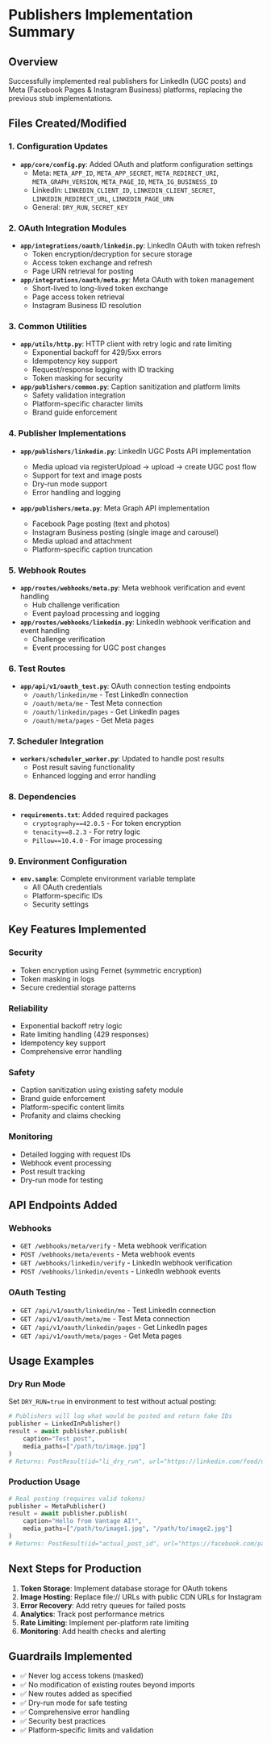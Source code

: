 # Publishers Implementation Summary

## Overview
Successfully implemented real publishers for LinkedIn (UGC posts) and Meta (Facebook Pages & Instagram Business) platforms, replacing the previous stub implementations.

## Files Created/Modified

### 1. Configuration Updates
- **`app/core/config.py`**: Added OAuth and platform configuration settings
  - Meta: `META_APP_ID`, `META_APP_SECRET`, `META_REDIRECT_URI`, `META_GRAPH_VERSION`, `META_PAGE_ID`, `META_IG_BUSINESS_ID`
  - LinkedIn: `LINKEDIN_CLIENT_ID`, `LINKEDIN_CLIENT_SECRET`, `LINKEDIN_REDIRECT_URL`, `LINKEDIN_PAGE_URN`
  - General: `DRY_RUN`, `SECRET_KEY`

### 2. OAuth Integration Modules
- **`app/integrations/oauth/linkedin.py`**: LinkedIn OAuth with token refresh
  - Token encryption/decryption for secure storage
  - Access token exchange and refresh
  - Page URN retrieval for posting
- **`app/integrations/oauth/meta.py`**: Meta OAuth with token management
  - Short-lived to long-lived token exchange
  - Page access token retrieval
  - Instagram Business ID resolution

### 3. Common Utilities
- **`app/utils/http.py`**: HTTP client with retry logic and rate limiting
  - Exponential backoff for 429/5xx errors
  - Idempotency key support
  - Request/response logging with ID tracking
  - Token masking for security
- **`app/publishers/common.py`**: Caption sanitization and platform limits
  - Safety validation integration
  - Platform-specific character limits
  - Brand guide enforcement

### 4. Publisher Implementations
- **`app/publishers/linkedin.py`**: LinkedIn UGC Posts API implementation
  - Media upload via registerUpload → upload → create UGC post flow
  - Support for text and image posts
  - Dry-run mode support
  - Error handling and logging

- **`app/publishers/meta.py`**: Meta Graph API implementation
  - Facebook Page posting (text and photos)
  - Instagram Business posting (single image and carousel)
  - Media upload and attachment
  - Platform-specific caption truncation

### 5. Webhook Routes
- **`app/routes/webhooks/meta.py`**: Meta webhook verification and event handling
  - Hub challenge verification
  - Event payload processing and logging
- **`app/routes/webhooks/linkedin.py`**: LinkedIn webhook verification and event handling
  - Challenge verification
  - Event processing for UGC post changes

### 6. Test Routes
- **`app/api/v1/oauth_test.py`**: OAuth connection testing endpoints
  - `/oauth/linkedin/me` - Test LinkedIn connection
  - `/oauth/meta/me` - Test Meta connection
  - `/oauth/linkedin/pages` - Get LinkedIn pages
  - `/oauth/meta/pages` - Get Meta pages

### 7. Scheduler Integration
- **`workers/scheduler_worker.py`**: Updated to handle post results
  - Post result saving functionality
  - Enhanced logging and error handling

### 8. Dependencies
- **`requirements.txt`**: Added required packages
  - `cryptography==42.0.5` - For token encryption
  - `tenacity==8.2.3` - For retry logic
  - `Pillow==10.4.0` - For image processing

### 9. Environment Configuration
- **`env.sample`**: Complete environment variable template
  - All OAuth credentials
  - Platform-specific IDs
  - Security settings

## Key Features Implemented

### Security
- Token encryption using Fernet (symmetric encryption)
- Token masking in logs
- Secure credential storage patterns

### Reliability
- Exponential backoff retry logic
- Rate limiting handling (429 responses)
- Idempotency key support
- Comprehensive error handling

### Safety
- Caption sanitization using existing safety module
- Brand guide enforcement
- Platform-specific content limits
- Profanity and claims checking

### Monitoring
- Detailed logging with request IDs
- Webhook event processing
- Post result tracking
- Dry-run mode for testing

## API Endpoints Added

### Webhooks
- `GET /webhooks/meta/verify` - Meta webhook verification
- `POST /webhooks/meta/events` - Meta webhook events
- `GET /webhooks/linkedin/verify` - LinkedIn webhook verification
- `POST /webhooks/linkedin/events` - LinkedIn webhook events

### OAuth Testing
- `GET /api/v1/oauth/linkedin/me` - Test LinkedIn connection
- `GET /api/v1/oauth/meta/me` - Test Meta connection
- `GET /api/v1/oauth/linkedin/pages` - Get LinkedIn pages
- `GET /api/v1/oauth/meta/pages` - Get Meta pages

## Usage Examples

### Dry Run Mode
Set `DRY_RUN=true` in environment to test without actual posting:
```python
# Publishers will log what would be posted and return fake IDs
publisher = LinkedInPublisher()
result = await publisher.publish(
    caption="Test post",
    media_paths=["/path/to/image.jpg"]
)
# Returns: PostResult(id="li_dry_run", url="https://linkedin.com/feed/update/dry_run")
```

### Production Usage
```python
# Real posting (requires valid tokens)
publisher = MetaPublisher()
result = await publisher.publish(
    caption="Hello from Vantage AI!",
    media_paths=["/path/to/image1.jpg", "/path/to/image2.jpg"]
)
# Returns: PostResult(id="actual_post_id", url="https://facebook.com/page/posts/123")
```

## Next Steps for Production

1. **Token Storage**: Implement database storage for OAuth tokens
2. **Image Hosting**: Replace file:// URLs with public CDN URLs for Instagram
3. **Error Recovery**: Add retry queues for failed posts
4. **Analytics**: Track post performance metrics
5. **Rate Limiting**: Implement per-platform rate limiting
6. **Monitoring**: Add health checks and alerting

## Guardrails Implemented

- ✅ Never log access tokens (masked)
- ✅ No modification of existing routes beyond imports
- ✅ New routes added as specified
- ✅ Dry-run mode for safe testing
- ✅ Comprehensive error handling
- ✅ Security best practices
- ✅ Platform-specific limits and validation
